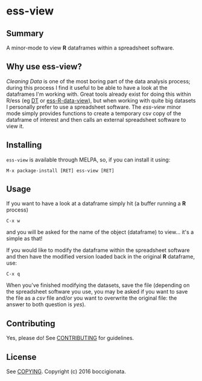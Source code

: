 # ess-view

## Summary

A minor-mode to view **R** dataframes within a spreadsheet software.


## Why use ess-view?

*Cleaning Data* is one of the most boring part of the data analysis process; during this process
I find it useful to be able to have a look at the dataframes I'm working with.
Great tools already exist for doing this within R/ess (eg [DT](http://rstudio.github.io/DT/) or [ess-R-data-view](https://github.com/myuhe/ess-R-data-view.el)),
but when working with quite big datasets I personally prefer to use a spreadsheet software.
 The *ess-view* minor mode simply provides functions to create a temporary csv copy of the dataframe of interest and then calls an external spreadsheet software to view it.
 
## Installing

`ess-view` is available through MELPA, so, if you can install it using:

    M-x package-install [RET] ess-view [RET]



## Usage

	
If you want to have a look at a dataframe simply hit (a buffer running a **R** process)

    C-x w

 and you will be asked for the name of the object (dataframe) to view... it's a simple as that!


If you would like to modify the dataframe within the spreadsheet software and then have the modified version
loaded back in the original **R** dataframe, use:

    C-x q

When you've finished modifying the datasets, save the file (depending on the spreadsheet software you use, you may
be asked if you want to save the file as a *csv* file and/or you want to overwrite the original file: the answer to
both question is *yes*).


## Contributing

Yes, please do! See [CONTRIBUTING][] for guidelines.

## License

See [COPYING][]. Copyright (c) 2016 boccigionata.


[CONTRIBUTING]: ./CONTRIBUTING.md
[COPYING]: ./COPYING
